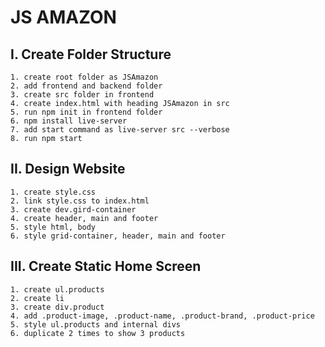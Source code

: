 # JS AMAZON

## I. Create Folder Structure
    1. create root folder as JSAmazon
    2. add frontend and backend folder
    3. create src folder in frontend
    4. create index.html with heading JSAmazon in src
    5. run npm init in frontend folder
    6. npm install live-server
    7. add start command as live-server src --verbose
    8. run npm start

## II. Design Website
    1. create style.css
    2. link style.css to index.html
    3. create dev.gird-container
    4. create header, main and footer
    5. style html, body
    6. style grid-container, header, main and footer

## III. Create Static Home Screen
    1. create ul.products
    2. create li
    3. create div.product
    4. add .product-image, .product-name, .product-brand, .product-price
    5. style ul.products and internal divs
    6. duplicate 2 times to show 3 products